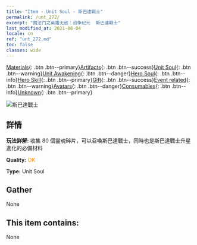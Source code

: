 ```yaml
---
title: "Item - Unit Soul - 斯巴達戰士"
permalink: /unt_272/
excerpt: "魔法门之英雄无敌：战争纪元  斯巴達戰士"
last_modified_at: 2021-08-04
locale: cn
ref: "unt_272.md"
toc: false
classes: wide
---
```

 [Materials](/ItemsCN/){: .btn .btn--primary}[Artifacts](/ItemsCN/Artifacts/){: .btn .btn--success}[Unit Soul](/ItemsCN/UnitSoul/){: .btn .btn--warning}[Unit Awakening](/ItemsCN/UnitAwakening/){: .btn .btn--danger}[Hero Soul](/ItemsCN/HeroSoul/){: .btn .btn--info}[Hero Skill](/ItemsCN/HeroSkill/){: .btn .btn--primary}[Gift](/ItemsCN/Gift/){: .btn .btn--success}[Event related](/ItemsCN/Events/){: .btn .btn--warning}[Avatars](/ItemsCN/Avatars/){: .btn .btn--danger}[Consumables](/ItemsCN/Consumables/){: .btn .btn--info}[Unknown](/ItemsCN/Unknown/){: .btn .btn--primary}

 ![斯巴達戰士](/images/u/ti_sibada.jpg)

## 詳情
 **玩法詳解:** 收集 80 個靈魂碎片，可以召喚斯巴達戰士，同時也是斯巴達戰士升星進化的必備材料

 **Quality:** <span style="color: #FF8C00">OK</span>

 **Type:** Unit Soul

## Gather

  None

## This item contains:

  None

